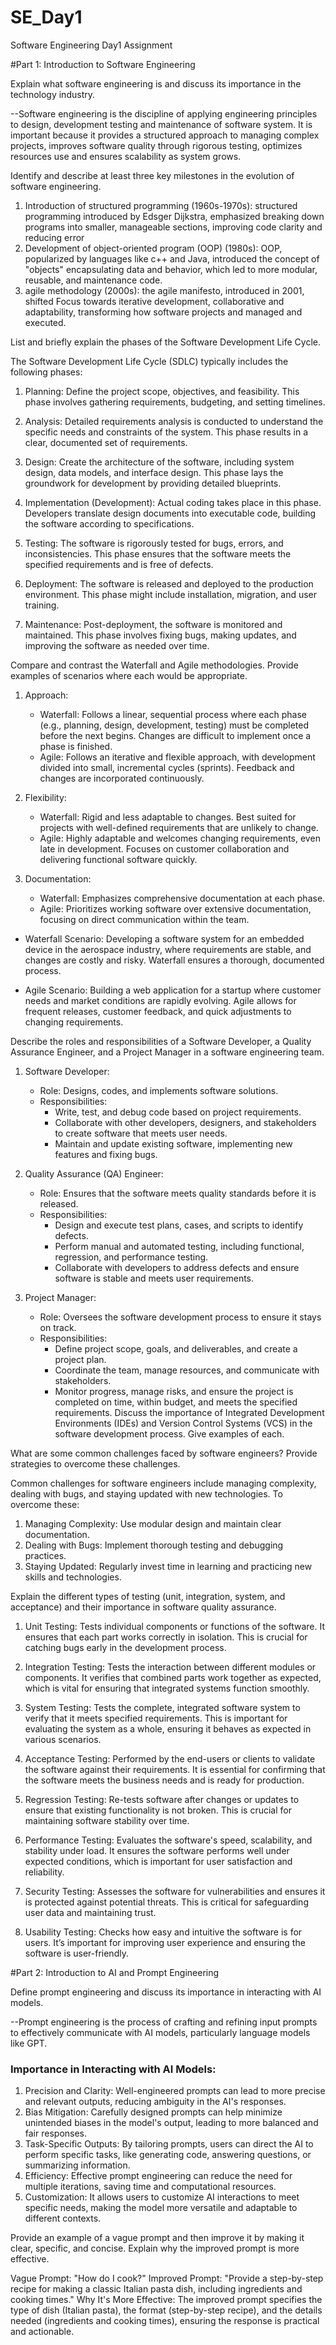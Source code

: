 # SE_Day1
Software Engineering Day1 Assignment

#Part 1: Introduction to Software Engineering

Explain what software engineering is and discuss its importance in the technology industry.

--Software engineering is the discipline of applying engineering principles to design, development testing and maintenance of software system. It is important because it provides a structured approach to managing complex projects, improves software quality through rigorous testing, optimizes resources use and ensures scalability as system grows.

Identify and describe at least three key milestones in the evolution of software engineering.

1. Introduction of structured programming (1960s-1970s): structured programming introduced by Edsger Dijkstra, emphasized breaking down programs into smaller, manageable sections, improving code clarity and reducing error
2. Development of object-oriented program (OOP) (1980s): OOP, popularized by languages like c++ and Java, introduced the concept of "objects" encapsulating data and behavior, which led to more modular, reusable, and maintenance code.
3. agile methodology (2000s): the agile manifesto, introduced in 2001, shifted Focus towards iterative development, collaborative and adaptability, transforming how software projects and managed and executed.

List and briefly explain the phases of the Software Development Life Cycle.

The Software Development Life Cycle (SDLC) typically includes the following phases:

1. Planning: Define the project scope, objectives, and feasibility. This phase involves gathering requirements, budgeting, and setting timelines.

2. Analysis: Detailed requirements analysis is conducted to understand the specific needs and constraints of the system. This phase results in a clear, documented set of requirements.

3. Design: Create the architecture of the software, including system design, data models, and interface design. This phase lays the groundwork for development by providing detailed blueprints.

4. Implementation (Development): Actual coding takes place in this phase. Developers translate design documents into executable code, building the software according to specifications.

5. Testing: The software is rigorously tested for bugs, errors, and inconsistencies. This phase ensures that the software meets the specified requirements and is free of defects.

6. Deployment: The software is released and deployed to the production environment. This phase might include installation, migration, and user training.

7. Maintenance: Post-deployment, the software is monitored and maintained. This phase involves fixing bugs, making updates, and improving the software as needed over time.

Compare and contrast the Waterfall and Agile methodologies. Provide examples of scenarios where each would be appropriate.

1. Approach:
   - Waterfall: Follows a linear, sequential process where each phase (e.g., planning, design, development, testing) must be completed before the next begins. Changes are difficult to implement once a phase is finished.
   - Agile: Follows an iterative and flexible approach, with development divided into small, incremental cycles (sprints). Feedback and changes are incorporated continuously.

2. Flexibility:
   - Waterfall: Rigid and less adaptable to changes. Best suited for projects with well-defined requirements that are unlikely to change.
   - Agile: Highly adaptable and welcomes changing requirements, even late in development. Focuses on customer collaboration and delivering functional software quickly.

3. Documentation:
   - Waterfall: Emphasizes comprehensive documentation at each phase.
   - Agile: Prioritizes working software over extensive documentation, focusing on direct communication within the team.


- Waterfall Scenario: Developing a software system for an embedded device in the aerospace industry, where requirements are stable, and changes are costly and risky. Waterfall ensures a thorough, documented process.

- Agile Scenario: Building a web application for a startup where customer needs and market conditions are rapidly evolving. Agile allows for frequent releases, customer feedback, and quick adjustments to changing requirements.

Describe the roles and responsibilities of a Software Developer, a Quality Assurance Engineer, and a Project Manager in a software engineering team.

1. Software Developer:
   - Role: Designs, codes, and implements software solutions.
   - Responsibilities: 
     - Write, test, and debug code based on project requirements.
     - Collaborate with other developers, designers, and stakeholders to create software that meets user needs.
     - Maintain and update existing software, implementing new features and fixing bugs.

2. Quality Assurance (QA) Engineer:
   - Role: Ensures that the software meets quality standards before it is released.
   - Responsibilities:
     - Design and execute test plans, cases, and scripts to identify defects.
     - Perform manual and automated testing, including functional, regression, and performance testing.
     - Collaborate with developers to address defects and ensure software is stable and meets user requirements.

3. Project Manager:
   - Role: Oversees the software development process to ensure it stays on track.
   - Responsibilities:
     - Define project scope, goals, and deliverables, and create a project plan.
     - Coordinate the team, manage resources, and communicate with stakeholders.
     - Monitor progress, manage risks, and ensure the project is completed on time, within budget, and meets the specified requirements.
Discuss the importance of Integrated Development Environments (IDEs) and Version Control Systems (VCS) in the software development process. Give examples of each.


What are some common challenges faced by software engineers? Provide strategies to overcome these challenges.

Common challenges for software engineers include managing complexity, dealing with bugs, and staying updated with new technologies. To overcome these:

1. Managing Complexity: Use modular design and maintain clear documentation.
2. Dealing with Bugs: Implement thorough testing and debugging practices.
3. Staying Updated: Regularly invest time in learning and practicing new skills and technologies.

Explain the different types of testing (unit, integration, system, and acceptance) and their importance in software quality assurance.

1. Unit Testing: Tests individual components or functions of the software. It ensures that each part works correctly in isolation. This is crucial for catching bugs early in the development process.

2. Integration Testing: Tests the interaction between different modules or components. It verifies that combined parts work together as expected, which is vital for ensuring that integrated systems function smoothly.

3. System Testing: Tests the complete, integrated software system to verify that it meets specified requirements. This is important for evaluating the system as a whole, ensuring it behaves as expected in various scenarios.

4. Acceptance Testing: Performed by the end-users or clients to validate the software against their requirements. It is essential for confirming that the software meets the business needs and is ready for production.

5. Regression Testing: Re-tests software after changes or updates to ensure that existing functionality is not broken. This is crucial for maintaining software stability over time.

6. Performance Testing: Evaluates the software's speed, scalability, and stability under load. It ensures the software performs well under expected conditions, which is important for user satisfaction and reliability.

7. Security Testing: Assesses the software for vulnerabilities and ensures it is protected against potential threats. This is critical for safeguarding user data and maintaining trust.

8. Usability Testing: Checks how easy and intuitive the software is for users. It’s important for improving user experience and ensuring the software is user-friendly.

#Part 2: Introduction to AI and Prompt Engineering


Define prompt engineering and discuss its importance in interacting with AI models.

--Prompt engineering is the process of crafting and refining input prompts to effectively communicate with AI models, particularly language models like GPT.

### Importance in Interacting with AI Models:
1. Precision and Clarity: Well-engineered prompts can lead to more precise and relevant outputs, reducing ambiguity in the AI's responses.
2. Bias Mitigation: Carefully designed prompts can help minimize unintended biases in the model's output, leading to more balanced and fair responses.
3. Task-Specific Outputs: By tailoring prompts, users can direct the AI to perform specific tasks, like generating code, answering questions, or summarizing information.
4. Efficiency: Effective prompt engineering can reduce the need for multiple iterations, saving time and computational resources.
5. Customization: It allows users to customize AI interactions to meet specific needs, making the model more versatile and adaptable to different contexts.

Provide an example of a vague prompt and then improve it by making it clear, specific, and concise. Explain why the improved prompt is more effective.

Vague Prompt: "How do I cook?"
Improved Prompt: "Provide a step-by-step recipe for making a classic Italian pasta dish, including ingredients and cooking times."
Why It's More Effective: The improved prompt specifies the type of dish (Italian pasta), the format (step-by-step recipe), and the details needed (ingredients and cooking times), ensuring the response is practical and actionable.
